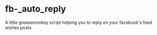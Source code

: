 # fb-_auto_reply
A little greasemonkey script helping you to reply on your facebook's feed wishes posts.
